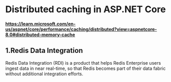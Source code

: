 # Distributed caching in ASP.NET Core

#### https://learn.microsoft.com/en-us/aspnet/core/performance/caching/distributed?view=aspnetcore-8.0#distributed-memory-cache

## 1.Redis Data Integration
Redis Data Integration (RDI) is a product that helps Redis Enterprise users ingest data in near real-time, so that Redis becomes part of their data fabric without additional integration efforts.